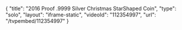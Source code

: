 {
    "title": "2016 Proof .9999 Silver Christmas StarShaped Coin",
    "type": "solo",
    "layout": "iframe-static",
    "videoId": "112354997",
    "url": "\/tvpembed\/112354997"
}